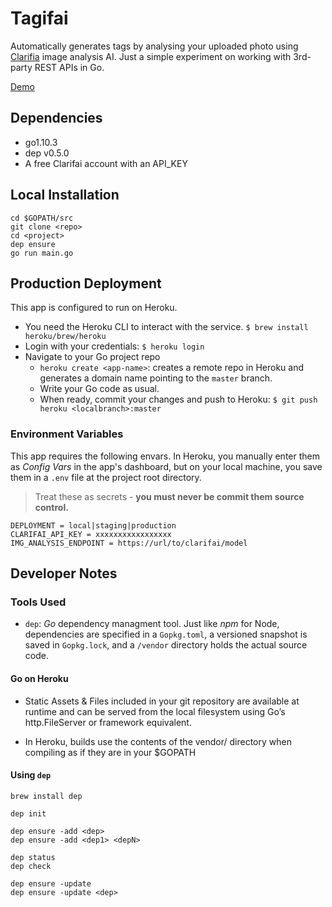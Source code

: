 # Tagifai

Automatically generates tags by analysing your uploaded photo using [Clarifia](https://clarifai.com/) image analysis AI. Just a simple experiment on working with 3rd-party REST APIs in Go.

[Demo](https://tagifai.herokuapp.com/)

## Dependencies

* go1.10.3
* dep v0.5.0
* A free Clarifai account with an API_KEY

## Local Installation

	cd $GOPATH/src
	git clone <repo>
	cd <project>
	dep ensure
	go run main.go

## Production Deployment

This app is configured to run on Heroku.

* You need the Heroku CLI to interact with the service. `$ brew install heroku/brew/heroku`
* Login with your credentials: `$ heroku login`
* Navigate to your Go project repo
	* `heroku create <app-name>`: creates a remote repo in Heroku and generates a domain name pointing to the `master` branch.
	* Write your Go code as usual.
	* When ready, commit your changes and push to Heroku: `$ git push heroku <localbranch>:master`

### Environment Variables

This app requires the following envars. In Heroku, you manually enter them as *Config Vars* in the app's dashboard, but on your local machine, you save them in a `.env` file at the project root directory. 

> Treat these as secrets - **you must never be commit them source control.**

	DEPLOYMENT = local|staging|production
	CLARIFAI_API_KEY = xxxxxxxxxxxxxxxxx
	IMG_ANALYSIS_ENDPOINT = https://url/to/clarifai/model

## Developer Notes

### Tools Used

* `dep`: _Go_ dependency managment tool. Just like _npm_ for Node, dependencies are specified in a `Gopkg.toml`, a versioned snapshot is saved in `Gopkg.lock`, and a `/vendor` directory holds the actual source code.

#### Go on Heroku

* Static Assets & Files included in your git repository are available at runtime and can be served from the local filesystem using Go’s http.FileServer or framework equivalent. 

* In Heroku, builds use the contents of the vendor/ directory when compiling as if they are in your $GOPATH

#### Using `dep`

	brew install dep 

	dep init

	dep ensure -add <dep>
	dep ensure -add <dep1> <depN>

	dep status
	dep check

	dep ensure -update
	dep ensure -update <dep>

